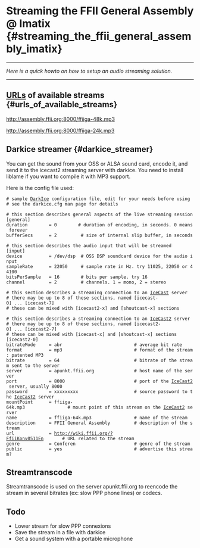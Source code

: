 # Streaming the FFII General Assembly @ Imatix {#streaming_the_ffii_general_assembly_imatix}

------------------------------------------------------------------------

*Here is a quick howto on how to setup an audio streaming solution.*

------------------------------------------------------------------------

## [URLs](URLs "wikilink") of available streams {#urls_of_available_streams}

<http://assembly.ffii.org:8000/ffiiga-48k.mp3>

<http://assembly.ffii.org:8000/ffiiga-24k.mp3>

## Darkice streamer {#darkice_streamer}

You can get the sound from your OSS or ALSA sound card, encode it, and
send it to the icecast2 streaming server with darkice. You need to
install liblame if you want to compile it with MP3 support.

Here is the config file used:

`# sample `[`DarkIce`](DarkIce "wikilink")` configuration file, edit for your needs before using`\
`# see the darkice.cfg man page for details`

`# this section describes general aspects of the live streaming session`\
`[general]`\
`duration        = 0        # duration of encoding, in seconds. 0 means forever`\
`bufferSecs      = 2         # size of internal slip buffer, in seconds`

`# this section describes the audio input that will be streamed`\
`[input]`\
`device          = /dev/dsp  # OSS DSP soundcard device for the audio input`\
`sampleRate      = 22050     # sample rate in Hz. try 11025, 22050 or 44100`\
`bitsPerSample   = 16        # bits per sample. try 16`\
`channel         = 2         # channels. 1 = mono, 2 = stereo`

`# this section describes a streaming connection to an `[`IceCast`](IceCast "wikilink")` server`\
`# there may be up to 8 of these sections, named [icecast-0] ... [icecast-7]`\
`# these can be mixed with [icecast2-x] and [shoutcast-x] sections`

`# this section describes a streaming connection to an `[`IceCast2`](IceCast2 "wikilink")` server`\
`# there may be up to 8 of these sections, named [icecast2-0] ... [icecast2-7]`\
`# these can be mixed with [icecast-x] and [shoutcast-x] sections`\
`[icecast2-0]`\
`bitrateMode     = abr                           # average bit rate`\
`format          = mp3                           # format of the stream: patented MP3`\
`bitrate         = 64                            # bitrate of the stream sent to the server`\
`server          = apunkt.ffii.org               # host name of the server`\
`port            = 8000                          # port of the `[`IceCast2`](IceCast2 "wikilink")` server, usually 8000`\
`password        = xxxxxxxxx                     # source password to the `[`IceCast2`](IceCast2 "wikilink")` server`\
`mountPoint      = ffiiga-64k.mp3                # mount point of this stream on the `[`IceCast2`](IceCast2 "wikilink")` server`\
`name            = ffiiga-64k.mp3                # name of the stream`\
`description     = FFII General Assembly         # description of the stream`\
`url             = `[`http://wiki.ffii.org/?FfiiKonv0511En`](http://wiki.ffii.org/?FfiiKonv0511En)`       # URL related to the stream`\
`genre           = Conferen                      # genre of the stream`\
`public          = yes                           # advertise this stream?`

## Streamtranscode

Streamtranscode is used on the server apunkt.ffii.org to reencode the
stream in several bitrates (ex: slow PPP phone lines) or codecs.

## Todo

-   Lower stream for slow PPP connexions
-   Save the stream in a file with darkice
-   Get a sound system with a portable microphone
